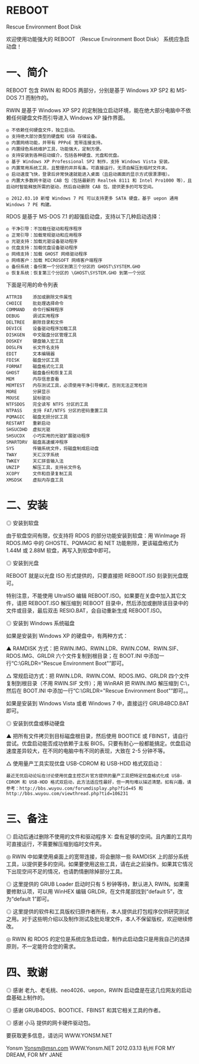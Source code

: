 # REBOOT
Rescue Environment Boot Disk

欢迎使用功能强大的 REBOOT （Rescue Environment Boot Disk） 系统应急启动盘！


# 一、简介

REBOOT 包含 RWIN 和 RDOS 两部分，分别是基于 Windows XP SP2 和 MS-DOS 7.1 而制作的。

RWIN 是基于 Windows XP SP2 的定制独立启动环境，能在绝大部分电脑中不依赖任何硬盘文件而引导进入 Windows XP 操作界面。

    ◎ 不依赖任何硬盘文件，独立启动。
    ◎ 支持绝大部分类型的硬盘和 USB 存储设备。
    ◎ 内置网络功能，并带有 PPPoE 宽带连接支持。
    ◎ 内置绿色系统维护工具，功能强大，定制方便。
    ◎ 支持安装到各种启动媒介，包括各种硬盘、光盘和优盘。
    ◎ 基于 Windows XP Professional SP2 制作，支持 Windows Vista 安装。
    ◎ 内置常用系统工具，且整理的井井有条。可直接运行，无须自解压到临时文件夹。
    ◎ 启动速度飞快，登录后非常快速就能进入桌面（且启动画面的显示方式很漂漂哦）。
    ◎ 内置大多数网卡驱动 CAB 包（包括最新的 Realtek 8111 和 Intel Pro1000 等），且启动时智能释放所需的驱动，然后自动删除 CAB 包，提供更多的可写空间。

    ◎ 2012.03.10 新增 Windows 7 PE 可以支持更多 SATA 硬盘，基于 uepon 通用 Windows 7 PE 构建。


RDOS 是基于 MS-DOS 7.1 的超强启动盘，支持以下几种启动选择：

    ◎ 干净引导：不加载任驱动和程序程序
    ◎ 正常引导：加载常规驱动和应用程序
    ◎ 光驱支持：加载光驱设备驱动程序
    ◎ 优盘支持：加载优盘设备驱动程序
    ◎ 网络支持：加载 GHOST 网络驱动程序
    ◎ 网络客户：加载 MICROSOFT 网络客户端程序
    ◎ 备份系统：备份第一个分区到第三个分区的 GHOST\SYSTEM.GHO
    ◎ 恢复系统：恢复第三个分区的 \GHOST\SYSTEM.GHO 到第一个分区

下面是可用的命令列表

	ATTRIB    添加或删除文件属性
	CHOICE    批处理选择命令
	COMMAND   命令行解释程序
	DEBUG     调试实用程序
	DELTREE   删除目录和文件
	DEVICE    设备驱动程序加载工具
	DISKGEN   中文磁盘分区管理工具
	DOSKEY    键盘输入宏工具
	DOSLFN    长文件名支持
	EDIT      文本编辑器
	FDISK     磁盘分区工具
	FORMAT    磁盘格式化工具
	GHOST     磁盘备份和恢复工具
	MEM       内存信息查看
	MEMTEST   内存测试工具，必须使用干净引导模式，否则无法正常检测
	MORE      分屏显示
	MOUSE     鼠标驱动
	NTFSDOS   完全读写 NTFS 分区的工具
	NTPASS    支持 FAT/NTFS 分区的密码重置工具
	PQMAGIC   磁盘无损分区工具
	RESTART   重新启动
	SHSUCDHD  虚拟光驱
	SHSUCDX   小巧实用的光驱扩展驱动程序
	SMARTDRV  磁盘高速缓冲程序
	SYS       传输系统文件，将磁盘制成启动盘
	TWAY      天汇汉字系统
	TWKEY     天汇拼音输入法
	UNZIP     解压工具，支持长文件名
	XCOPY     文件和目录复制工具
	XMSDSK    虚拟内存盘工具


# 二、安装

◎ 安装到软盘

由于软盘空间有限，仅支持将 RDOS 的部分功能安装到软盘：用 WinImage 将 RDOS.IMG 中的 GHOSTE、PQMAGIC 和 NET 功能剔除，更该磁盘格式为 1.44M 或 2.88M 软盘，再写入到软盘中即可。


◎ 安装到光盘

REBOOT 就是以光盘 ISO 形式提供的，只要直接把 REBOOT.ISO 刻录到光盘既可。

特别注意，不能使用 UltraISO 编辑 REBOOT.ISO。如果要在关盘中加入其它文件，请把 REBOOT.ISO 解压缩到 REBOOT 目录中，然后添加或删除该目录中的文件或目录，最后双击 RESIO.BAT，会自动重新生成 REBOOT.ISO。


◎ 安装到 Windows 系统磁盘

如果是安装到 Windows XP 的硬盘中，有两种方式：

  ▲ RAMDISK 方式：把 RWIN.IMG、RWIN.LDR、RWIN.COM、RWIN.SIF、RDOS.IMG、GRLDR 六个文件复制到根目录；在 BOOT.INI 中添加一行“C:\GRLDR="Rescue Environment Boot"”即可。

  △ 常规启动方式：把 RWIN.LDR、RWIN.COM、RDOS.IMG、GRLDR 四个文件复制到根目录（不用 RWIN.SIF 文件）；用 WinRAR 把 RWIN.IMG 解压缩到 C:\，然后在 BOOT.INI 中添加一行“C:\GRLDR="Rescue Environment Boot"”即可。。

如果是安装到 Windows Vista 或者 Windows 7 中，直接运行 GRUB4BCD.BAT 即可。


◎ 安装到优盘或移动硬盘

  ▲ 把所有文件拷贝到目标磁盘根目录，然后使用 BOOTICE 或 FBINST，请自行尝试。优盘启动能否成功依赖于主板 BIOS。只要有耐心一般都能搞定。优盘启动速度差异较大，在不同的电脑中有不同的表现，大致在 2-5 分钟不等。

  △ 使用量产工具实现优盘 USB-CDROM 和 USB-HDD 格式双启动：

    最近无忧启动论坛在讨论使用优盘主控芯片官方提供的量产工具把特定优盘格式化成 USB-CDROM 和 USB-HDD 格式双启动，此方法适应性最好，但一两句难以描述清楚。如有兴趣，请参考：http://bbs.wuyou.com/forumdisplay.php?fid=45 和 http://bbs.wuyou.com/viewthread.php?tid=106231


# 三、备注

◎ 启动后通过删除不使用的文件和驱动程序 X: 盘有足够的空间。且内置的工具均可直接运行，不需要解压缩到临时文件夹。

◎ RWIN 中如果使用桌面上的宽带连接，将会删除一些 RAMDISK 上的部分系统工具，以提供更多的空间。如果要使用这些工具，请在此之前操作。如果其它情况下出现空间不足的情况，也请酌情删除掉部分工具。

◎ 这里提供的 GRUB Loader 启动时只有 5 秒钟等待，默认进入 RWIN。如果需要修默认项，可以用 WinHEX 编辑 GRLDR，在文件尾部找到“default 5”，改为“default 1”即可。

◎ 这里提供的软件和工具版权归原作者所有，本人提供此打包程序仅供研究测试之用。对于这些明介绍以及制作测试及批处理文件，本人不保留版权，欢迎继续修改。

◎ RWIN 和 RDOS 的定位是系统应急启动盘，制作此启动盘只是用我自己的选择原则，不一定能符合您的需求。


# 四、致谢

◎ 感谢 老九、老毛桃、neo4026、uepon，RWIN 启动盘是在这几位网友的启动盘基础上制作的。

◎ 感谢 GRUB4DOS、BOOTICE、FBINST 和其它相关工具的作者。

◎ 感谢 小马 提供的网卡硬件驱动包。

要获取更多信息，请访问 WWW.YONSM.NET

Yonsm
Yonsm@msn.com
WWW.Yonsm.NET
2012.03.13 杭州
FOR MY DREAM, FOR MY JANE
